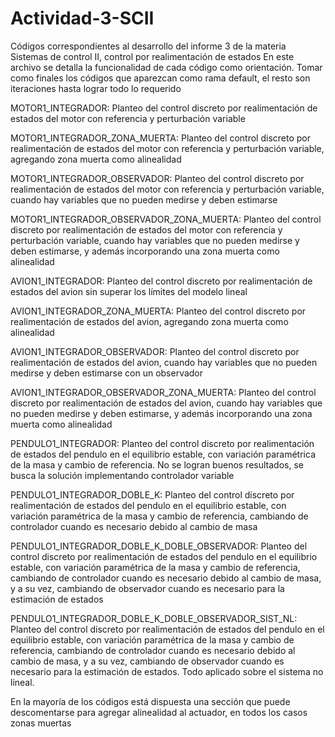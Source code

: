 # Actividad-3-SCII
Códigos correspondientes al desarrollo del informe 3 de la materia Sistemas de control II, control por realimentación de estados En este archivo se detalla la funcionalidad de cada código como orientación. Tomar como finales los códigos que aparezcan como rama default, el resto son iteraciones hasta lograr todo lo requerido

MOTOR1_INTEGRADOR: Planteo del control discreto por realimentación de estados del motor con referencia y perturbación variable

MOTOR1_INTEGRADOR_ZONA_MUERTA: Planteo del control discreto por realimentación de estados del motor con referencia y perturbación variable, agregando zona muerta como 
alinealidad

MOTOR1_INTEGRADOR_OBSERVADOR: Planteo del control discreto por realimentación de estados del motor con referencia y perturbación variable, cuando hay variables que no pueden medirse y deben estimarse

MOTOR1_INTEGRADOR_OBSERVADOR_ZONA_MUERTA: Planteo del control discreto por realimentación de estados del motor con referencia y perturbación variable, cuando hay variables que no pueden medirse y deben estimarse, y además incorporando una zona muerta como alinealidad 

AVION1_INTEGRADOR: Planteo del control discreto por realimentación de estados del avion sin superar los límites del modelo lineal

AVION1_INTEGRADOR_ZONA_MUERTA: Planteo del control discreto por realimentación de estados del avion, agregando zona muerta como alinealidad

AVION1_INTEGRADOR_OBSERVADOR: Planteo del control discreto por realimentación de estados del avion, cuando hay variables que no pueden medirse y deben estimarse con un observador

AVION1_INTEGRADOR_OBSERVADOR_ZONA_MUERTA: Planteo del control discreto por realimentación de estados del avion, cuando hay variables que no pueden medirse y deben estimarse, y además incorporando una zona muerta como alinealidad 

PENDULO1_INTEGRADOR: Planteo del control discreto por realimentación de estados del pendulo en el equilibrio estable, con variación paramétrica de la masa y cambio de referencia. No se logran buenos resultados, se busca la solución implementando controlador variable

PENDULO1_INTEGRADOR_DOBLE_K: Planteo del control discreto por realimentación de estados del pendulo en el equilibrio estable, con variación paramétrica de la masa y cambio de referencia, cambiando de controlador cuando es necesario debido al cambio de masa

PENDULO1_INTEGRADOR_DOBLE_K_DOBLE_OBSERVADOR: Planteo del control discreto por realimentación de estados del pendulo en el equilibrio estable, con variación paramétrica de la masa y cambio de referencia, cambiando de controlador cuando es necesario debido al cambio de masa, y a su vez, cambiando de observador cuando es necesario para la estimación de estados

PENDULO1_INTEGRADOR_DOBLE_K_DOBLE_OBSERVADOR_SIST_NL: Planteo del control discreto por realimentación de estados del pendulo en el equilibrio estable, con variación paramétrica de la masa y cambio de referencia, cambiando de controlador cuando es necesario debido al cambio de masa, y a su vez, cambiando de observador cuando es necesario para la estimación de estados. Todo aplicado sobre el sistema no lineal.

En la mayoría de los códigos está dispuesta una sección que puede descomentarse para agregar alinealidad al actuador, en todos los casos zonas muertas
